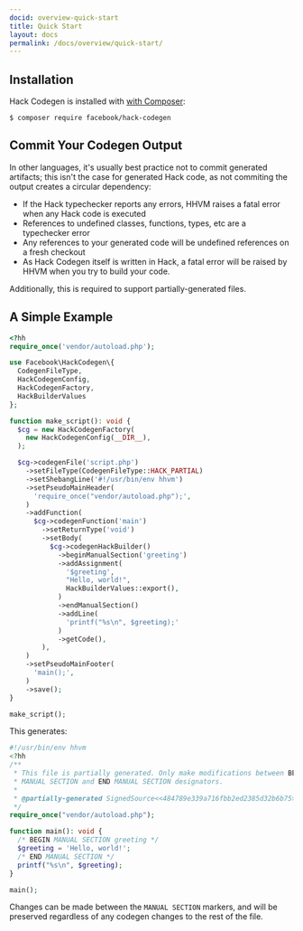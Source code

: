 ```yaml
---
docid: overview-quick-start
title: Quick Start
layout: docs
permalink: /docs/overview/quick-start/
---
```


## Installation

Hack Codegen is installed with [with Composer](https://packagist.org/):

```
$ composer require facebook/hack-codegen
```

## Commit Your Codegen Output

In other languages, it's usually best practice not to commit generated
artifacts; this isn't the case for generated Hack code, as not commiting the
output creates a circular dependency:

 - If the Hack typechecker reports any errors, HHVM raises a fatal error when
   any Hack code is executed
 - References to undefined classes, functions, types, etc are a typechecker
   error
 - Any references to your generated code will be undefined references on a
   fresh checkout
 - As Hack Codegen itself is written in Hack, a fatal error will be raised by
   HHVM when you try to build your code.

Additionally, this is required to support partially-generated files.

## A Simple Example

``` php
<?hh
require_once('vendor/autoload.php');

use Facebook\HackCodegen\{
  CodegenFileType,
  HackCodegenConfig,
  HackCodegenFactory,
  HackBuilderValues
};

function make_script(): void {
  $cg = new HackCodegenFactory(
    new HackCodegenConfig(__DIR__),
  );

  $cg->codegenFile('script.php')
    ->setFileType(CodegenFileType::HACK_PARTIAL)
    ->setShebangLine('#!/usr/bin/env hhvm')
    ->setPseudoMainHeader(
      'require_once("vendor/autoload.php");',
    )
    ->addFunction(
      $cg->codegenFunction('main')
        ->setReturnType('void')
        ->setBody(
          $cg->codegenHackBuilder()
            ->beginManualSection('greeting')
            ->addAssignment(
              '$greeting',
              "Hello, world!",
              HackBuilderValues::export(),
            )
            ->endManualSection()
            ->addLine(
              'printf("%s\n", $greeting);'
            )
            ->getCode(),
        ),
    )
    ->setPseudoMainFooter(
      'main();',
    )
    ->save();
}

make_script();
```

This generates:

``` php
#!/usr/bin/env hhvm
<?hh
/**
 * This file is partially generated. Only make modifications between BEGIN
 * MANUAL SECTION and END MANUAL SECTION designators.
 *
 * @partially-generated SignedSource<<484789e339a716fbb2ed2385d32b6b75>>
 */
require_once("vendor/autoload.php");

function main(): void {
  /* BEGIN MANUAL SECTION greeting */
  $greeting = 'Hello, world!';
  /* END MANUAL SECTION */
  printf("%s\n", $greeting);
}

main();
```

Changes can be made between the `MANUAL SECTION` markers, and will be preserved
regardless of any codegen changes to the rest of the file.
